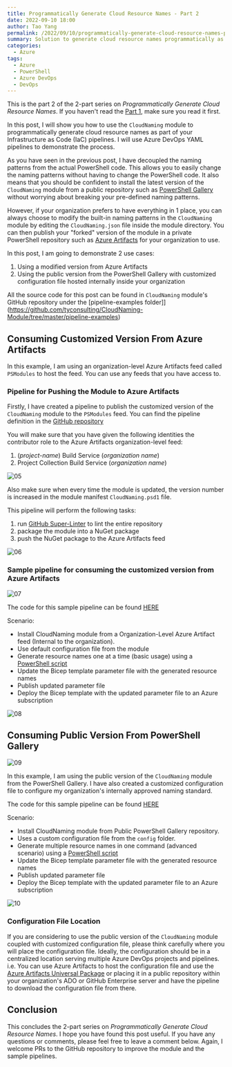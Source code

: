 ```yaml
---
title: Programmatically Generate Cloud Resource Names - Part 2
date: 2022-09-10 18:00
author: Tao Yang
permalink: /2022/09/10/programmatically-generate-cloud-resource-names-part-2/
summary: Solution to generate cloud resource names programmatically as part of your infrastructure as code pipelines. Part 2.
categories:
  - Azure
tags:
  - Azure
  - PowerShell
  - Azure DevOps
  - DevOps
---
```


This is the part 2 of the 2-part series on *Programmatically Generate Cloud Resource Names*. If you haven't read the [Part 1](https://blog.tyang.org/2022/09/10/programmatically-generate-cloud-resource-names-part-1/), make sure you read it first.

In this post, I will show you how to use the `CloudNaming` module to programmatically generate cloud resource names as part of your Infrastructure as Code (IaC) pipelines. I will use Azure DevOps YAML pipelines to demonstrate the process.

As you have seen in the previous post, I have decoupled the naming patterns from the actual PowerShell code. This allows you to easily change the naming patterns without having to change the PowerShell code. It also means that you should be confident to install the latest version of the `CloudNaming` module from a public repository such as [PowerShell Gallery](https://www.powershellgallery.com/packages/CloudNaming/) without worrying about breaking your pre-defined naming patterns.

However, if your organization prefers to have everything in 1 place, you can always choose to modify the built-in naming patterns in the `CloudNaming` module by editing the `CloudNaming.json` file inside the module directory. You can then publish your "forked" version of the module in a private PowerShell repository such as [Azure Artifacts](https://docs.microsoft.com/en-us/azure/devops/artifacts/tutorials/private-powershell-library?view=azure-devops) for your organization to use.


In this post, I am going to demonstrate 2 use cases:

1. Using a modified version from Azure Artifacts
2. Using the public version from the PowerShell Gallery with customized configuration file hosted internally inside your organization

All the source code for this post can be found in `CloudNaming` module's GitHub repository under the [pipeline-examples folder]](https://github.com/tyconsulting/CloudNaming-Module/tree/master/pipeline-examples)

## Consuming Customized Version From Azure Artifacts

In this example, I am using an organization-level Azure Artifacts feed called `PSModules` to host the feed. You can use any feeds that you have access to.

### Pipeline for Pushing the Module to Azure Artifacts

Firstly, I have created a pipeline to publish the customized version of the `CloudNaming` module to the `PSModules` feed. You can find the pipeline definition in the [GitHub repository](https://github.com/tyconsulting/CloudNaming-Module/blob/master/pipeline-examples/pipelines/azure-pipelines-install-azure-artifacts.yml)

You will make sure that you have given the following identities the contributor role to the Azure Artifacts organization-level feed:

1. (*project-name*) Build Service (*organization name*)
2. Project Collection Build Service (*organization name*)

![05](../../assets/images/2022/09/cloudNaming-05.jpg)

Also make sure when every time the module is updated, the version number is increased in the module manifest `CloudNaming.psd1` file.

This pipeline will perform the following tasks:

1. run [GitHub Super-Linter](https://blog.tyang.org/2020/06/27/use-github-super-linter-in-azure-pipelines/) to lint the entire repository
2. package the module into a NuGet package
3. push the NuGet package to the Azure Artifacts feed

![06](../../assets/images/2022/09/cloudNaming-06.jpg)

### Sample pipeline for consuming the customized version from Azure Artifacts

![07](../../assets/images/2022/09/cloudNaming-07.jpg)

The code for this sample pipeline can be found [HERE](https://github.com/tyconsulting/CloudNaming-Module/blob/master/pipeline-examples/pipelines/azure-pipelines-demo-1.yaml)

Scenario:

* Install CloudNaming module from a Organization-Level Azure Artifact feed (Internal to the organization).
* Use default configuration file from the module
* Generate resource names one at a time (basic usage) using a [PowerShell script](https://github.com/tyconsulting/CloudNaming-Module/blob/master/pipeline-examples/scripts/update-demo-1-parameters.ps1)
* Update the Bicep template parameter file with the generated resource names
* Publish updated parameter file
* Deploy the Bicep template with the updated parameter file to an Azure subscription

![08](../../assets/images/2022/09/cloudNaming-08.jpg)

## Consuming Public Version From PowerShell Gallery

![09](../../assets/images/2022/09/cloudNaming-09.jpg)

In this example, I am using the public version of the `CloudNaming` module from the PowerShell Gallery. I have also created a customized configuration file to configure my organization's internally approved naming standard.

The code for this sample pipeline can be found [HERE](https://github.com/tyconsulting/CloudNaming-Module/blob/master/pipeline-examples/pipelines/azure-pipelines-demo-2.yaml)

Scenario:

* Install CloudNaming module from Public PowerShell Gallery repository.
* Uses a custom configuration file from the `config` folder.
* Generate multiple resource names in one command (advanced scenario) using a [PowerShell script](https://github.com/tyconsulting/CloudNaming-Module/blob/master/pipeline-examples/scripts/update-demo-2-parameters.ps1)
* Update the Bicep template parameter file with the generated resource names
* Publish updated parameter file
* Deploy the Bicep template with the updated parameter file to an Azure subscription

![10](../../assets/images/2022/09/cloudNaming-10.jpg)


### Configuration File Location

If you are considering to use the public version of the `CloudNaming` module coupled with customized configuration file, please think carefully where you will place the configuration file. Ideally, the configuration should be in a centralized location serving multiple Azure DevOps projects and pipelines. i.e. You can use Azure Artifacts to host the configuration file and use the [Azure Artifacts Universal Package](https://docs.microsoft.com/en-us/azure/devops/artifacts/quickstarts/universal-packages?view=azure-devops) or placing it in a public repository within your organization's ADO or GitHub Enterprise server and have the pipeline to download the configuration file from there.

## Conclusion

This concludes the 2-part series on *Programmatically Generate Cloud Resource Names*. I hope you have found this post useful. If you have any questions or comments, please feel free to leave a comment below. Again, I welcome PRs to the GitHub repository to improve the module and the sample pipelines.
